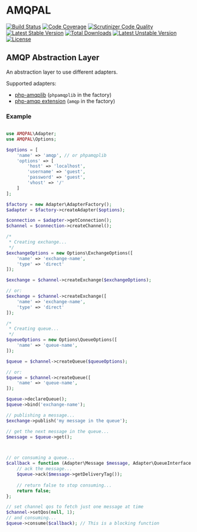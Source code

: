 # AMQPAL

[![Build Status](https://scrutinizer-ci.com/g/thomasvargiu/AMQPAL/badges/build.png?b=master)](https://scrutinizer-ci.com/g/thomasvargiu/AMQPAL/build-status/master)
[![Code Coverage](https://scrutinizer-ci.com/g/thomasvargiu/AMQPAL/badges/coverage.png?b=master)](https://scrutinizer-ci.com/g/thomasvargiu/AMQPAL/?branch=master)
[![Scrutinizer Code Quality](https://scrutinizer-ci.com/g/thomasvargiu/AMQPAL/badges/quality-score.png?b=master)](https://scrutinizer-ci.com/g/thomasvargiu/AMQPAL/?branch=master)
[![Latest Stable Version](https://poser.pugx.org/thomasvargiu/AMQPAL/v/stable)](https://packagist.org/packages/thomasvargiu/AMQPAL)
[![Total Downloads](https://poser.pugx.org/thomasvargiu/AMQPAL/downloads)](https://packagist.org/packages/thomasvargiu/AMQPAL)
[![Latest Unstable Version](https://poser.pugx.org/thomasvargiu/AMQPAL/v/unstable)](https://packagist.org/packages/thomasvargiu/AMQPAL)
[![License](https://poser.pugx.org/thomasvargiu/rabbitmq-module/license)](https://packagist.org/packages/thomasvargiu/AMQPAL)

## AMQP Abstraction Layer

An abstraction layer to use different adapters.

Supported adapters:

- [php-amqplib](https://github.com/php-amqplib/php-amqplib) (`phpamqplib` in the factory)
- [php-amqp extension](https://github.com/pdezwart/php-amqp) (`amqp` in the factory)

### Example

```php

use AMQPAL\Adapter;
use AMQPAL\Options;

$options = [
    'name' => 'amqp', // or phpamqplib
    'options' => [
        'host' => 'localhost',
        'username' => 'guest',
        'password' => 'guest',
        'vhost' => '/'
    ]
];

$factory = new Adapter\AdapterFactory();
$adapter = $factory->createAdapter($options);

$connection = $adapter->getConnection();
$channel = $connection->createChannel();

/*
 * Creating exchange...
 */
$exchangeOptions = new Options\ExchangeOptions([
    'name' => 'exchange-name',
    'type' => 'direct'
]);

$exchange = $channel->createExchange($exchangeOptions);

// or:
$exchange = $channel->createExchange([
    'name' => 'exchange-name',
    'type' => 'direct'
]);

/*
 * Creating queue...
 */
$queueOptions = new Options\QueueOptions([
    'name' => 'queue-name',
]);

$queue = $channel->createQueue($queueOptions);

// or:
$queue = $channel->createQueue([
    'name' => 'queue-name',
]);

$queue->declareQueue();
$queue->bind('exchange-name');

// publishing a message...
$exchange->publish('my message in the queue');

// get the next message in the queue...
$message = $queue->get();



// or consuming a queue...
$callback = function (Adapter\Message $message, Adapter\QueueInterface $queue) {
    // ack the message...
    $queue->ack($message->getDeliveryTag());
    
    // return false to stop consuming...
    return false;
};

// set channel qos to fetch just one message at time
$channel->setQos(null, 1);
// and consuming...
$queue->consume($callback); // This is a blocking function

```
